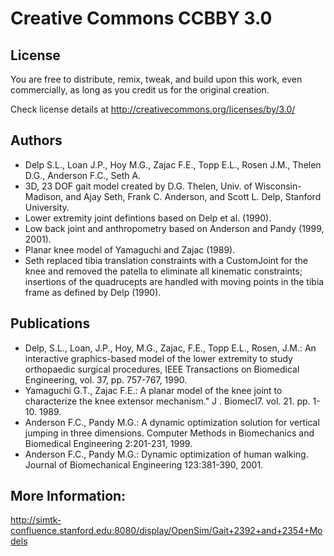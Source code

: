 # Creative Commons CCBBY 3.0

## License

You are free to distribute, remix, tweak, and build upon this work, even commercially, as long as you credit us for the original creation.

Check license details at http://creativecommons.org/licenses/by/3.0/

## Authors

- Delp S.L., Loan J.P., Hoy M.G., Zajac F.E., Topp E.L., Rosen J.M., Thelen D.G., Anderson F.C., Seth A.
- 3D, 23 DOF gait model created by D.G. Thelen, Univ. of Wisconsin-Madison, and Ajay Seth, Frank C. Anderson, and Scott L. Delp, Stanford University.
- Lower extremity joint defintions based on Delp et al. (1990).
- Low back joint and anthropometry based on Anderson and Pandy (1999, 2001).
- Planar knee model of Yamaguchi and Zajac (1989).
- Seth replaced tibia translation constraints with a CustomJoint for the knee and removed the patella to eliminate all kinematic constraints; insertions of the quadrucepts are handled with moving points in the tibia frame as defined by Delp (1990).

## Publications

- Delp, S.L., Loan, J.P., Hoy, M.G., Zajac, F.E., Topp E.L., Rosen, J.M.: An interactive graphics-based model of the lower extremity to study orthopaedic surgical procedures,  IEEE Transactions on Biomedical Engineering, vol. 37, pp. 757-767, 1990.
- Yamaguchi G.T., Zajac F.E.: A planar model of the knee joint to characterize the knee extensor mechanism." J . Biomecl7. vol. 21. pp. 1-10. 1989.
- Anderson F.C., Pandy M.G.: A dynamic optimization solution for vertical jumping in three dimensions. Computer Methods in Biomechanics and Biomedical Engineering 2:201-231, 1999.
- Anderson F.C., Pandy M.G.: Dynamic optimization of human walking. Journal of Biomechanical Engineering 123:381-390, 2001.

## More Information:
http://simtk-confluence.stanford.edu:8080/display/OpenSim/Gait+2392+and+2354+Models
